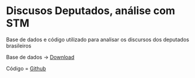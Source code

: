 # Discusos Deputados, análise com STM
Base de dados e código utilizado para analisar os discursos dos deputados brasileiros

Base de dados -> [Download](https://drive.google.com/file/d/1Tco42dOXx3kiRm8BfV0isnvw5lWyY2_N/view?usp=sharing)

Código = [Github](https://github.com/edubarth/Discusos-Deputados-STM/blob/master/stm_final.R)
